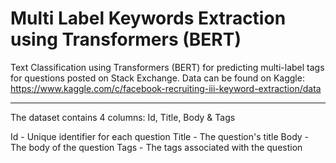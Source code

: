 # Multi Label Keywords Extraction using Transformers (BERT)

Text Classification using Transformers (BERT) for predicting multi-label tags for questions posted on Stack Exchange. Data can be found on Kaggle: https://www.kaggle.com/c/facebook-recruiting-iii-keyword-extraction/data 

--------------------------------- 

The dataset contains 4 columns: Id, Title, Body & Tags

Id - Unique identifier for each question
Title - The question's title
Body - The body of the question
Tags - The tags associated with the question


